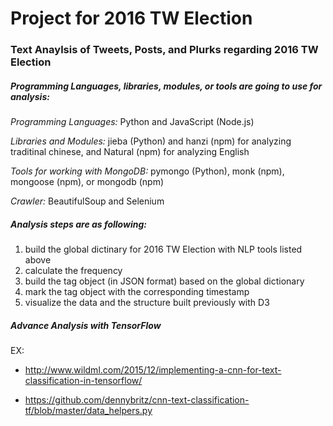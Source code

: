 # Project for 2016 TW Election

### Text Anaylsis of Tweets, Posts, and Plurks regarding 2016 TW Election

##### Programming Languages, libraries, modules, or tools are going to use for analysis:
*Programming Languages:* Python and JavaScript (Node.js)

*Libraries and Modules:* jieba (Python) and hanzi (npm) for analyzing traditinal chinese, and Natural (npm) for analyzing English

*Tools for working with MongoDB:* pymongo (Python), monk (npm), mongoose (npm), or mongodb (npm)

*Crawler:* BeautifulSoup and Selenium

##### Analysis steps are as following:

1. build the global dictinary for 2016 TW Election with NLP tools listed above
2. calculate the frequency
2. build the tag object (in JSON format) based on the global dictionary
3. mark the tag object with the corresponding timestamp
4. visualize the data and the structure built previously with D3

##### Advance Analysis with TensorFlow
EX:

* http://www.wildml.com/2015/12/implementing-a-cnn-for-text-classification-in-tensorflow/

* https://github.com/dennybritz/cnn-text-classification-tf/blob/master/data_helpers.py
